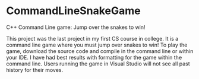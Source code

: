 # CommandLineSnakeGame
C++ Command Line game: Jump over the snakes to win!

This project was the last project in my first CS course in college.  It is a command line game where you must jump over snakes to win!  To play the game, download the source code and compile in the command line or within your IDE.  I have had best results with formatting for the game within the command line.  Users running the game in Visual Studio will not see all past history for their moves.

